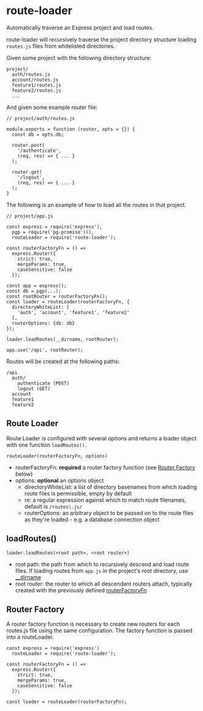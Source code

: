# route-loader

Automatically traverse an Express project and load routes.

route-loader will recursively traverse the project directory
structure loading `routes.js` files from whitelisted directories.

Given some project with the following directory structure:

```
project/
  auth/routes.js
  account/routes.js
  feature1/routes.js
  feature2/routes.js
  ...
```

And given some example router file:

```
// project/auth/routes.js

module.exports = function (router, opts = {}) {
  const db = opts.db;

  router.post(
    '/authenticate',
    (req, res) => { ... }
  );

  router.get(
    '/logout',
    (req, res) => { ... }
  );
}
```

The following is an example of how to load all the routes in
that project.

```
// project/app.js

const express = require('express'),
  pgp = require('pg-promise')(),
  routeLoader = require('route-loader');

const routerFactoryFn = () =>
  express.Router({
    strict: true,
    mergeParams: true,
    caseSensitive: false
  });

const app = express();
const db = pgp(...);
const rootRouter = routerFactoryFn();
const loader = routeLoader(routerFactoryFn, {
  directoryWhiteList: [
    'auth', 'account', 'feature1', 'feature2'
  ],
  routerOptions: {db: db}
});

loader.loadRoutes(__dirname, rootRouter);

app.use('/api', rootRouter);
```

Routes will be created at the following paths:

```
/api
  auth/
    authenticate (POST)
    logout (GET)
  account
  feature1
  feature2
```

## Route Loader

Route Loader is configured with several options and returns a
loader object with one function `loadRoutes()`.

`routeLoader(routerFactoryFn, options)`

- routerFactoryFn: **required** a router factory function (see
  [Router Factory](#router-factory) below)
- options: **optional** an options object
  - directoryWhiteList: a list of directory basenames from
    which loading route files is permissible, empty by default
  - re: a regular expression against which to match route filenames,
    default is `/routes\.js/`
  - routerOptions: an arbitrary object to be passed on to the route
    files as they're loaded - e.g. a database connection object

## loadRoutes()

`loader.loadRoutes(<root path>, <root router>)`

- root path: the path from which to recursively descend and load
  route files. If loading routes from `app.js` in the project's
  root directory, use [\_\_dirname](https://nodejs.org/docs/latest/api/globals.html#globals_dirname)
- root router: the router to which all descendant routers attach,
  typically created with the previously defined
  [routerFactoryFn](#router-factory)

## Router Factory

A router factory function is necessary to create new routers for each
routes.js file using the same configuration. The factory function is
passed into a routeLoader.

```
const express = require('express')
  routeLoader = require('route-loader');

const routerFactoryFn = () =>
  express.Router({
    strict: true,
    mergeParams: true,
    caseSensitive: false
  });

const loader = routeLoader(routerFactoryFn);
```
